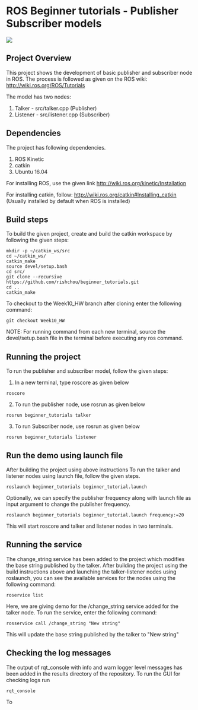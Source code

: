 # ROS Beginner tutorials - Publisher Subscriber models 

<a href='https://github.com/rishchou/beginner_tutorials/blob/master/LICENSE'><img src='https://img.shields.io/badge/License-MIT-brightgreen.svg'/></a>

## Project Overview

This project shows the development of basic publisher and subscriber node in ROS. The process is followed as given on the ROS wiki: http://wiki.ros.org/ROS/Tutorials

The model has two nodes:
1. Talker - src/talker.cpp (Publisher)
2. Listener - src/listener.cpp (Subscriber)


## Dependencies
The project has following dependencies.

1. ROS Kinetic
2. catkin
3. Ubuntu 16.04 

For installing ROS, use the given link http://wiki.ros.org/kinetic/Installation

For installing catkin, follow: http://wiki.ros.org/catkin#Installing_catkin (Usually installed by default when ROS is installed)

## Build steps
 To build the given project, create and build the catkin workspace by following the given steps:
```
mkdir -p ~/catkin_ws/src
cd ~/catkin_ws/
catkin_make
source devel/setup.bash
cd src/
git clone --recursive https://github.com/rishchou/beginner_tutorials.git
cd ..
catkin_make
```

To checkout to the Week10_HW branch after cloning enter the following command:
```
git checkout Week10_HW
```
NOTE: For running command from each new terminal, source the devel/setup.bash file in the terminal before executing any ros command.

## Running the project

To run the publisher and subscriber model, follow the given steps:

1. In a new terminal, type roscore as given below
```
roscore
```
2. To run the publisher node, use rosrun as given below
```
rosrun beginner_tutorials talker
```

3. To run Subscriber node, use rosrun as given below
```
rosrun beginner_tutorials listener
```

## Run the demo using launch file
After building the project using above instructions
To run the talker and listener nodes using launch file, follow the given steps.
```
roslaunch beginner_tutorials beginner_tutorial.launch
```

Optionally, we can specify the publisher frequency along with launch file as input argument to change the publisher frequency.
```
roslaunch beginner_tutorials beginner_tutorial.launch frequency:=20
```

This will start roscore and talker and listener nodes in two terminals. 
 
## Running the service

The change_string service has been added to the project which modifies the base string published by the talker.
After building the project using the build instructions above and launching the talker-listener nodes using roslaunch, you can see the available services for the nodes using the following command:
```
roservice list
```
Here, we are giving demo for the /change_string service added for the talker node. To run the service, enter the following command:
```
rosservice call /change_string "New string"
```
This will update the base string published by the talker to "New string"

## Checking the log messages
The output of rqt_console with info and warn logger level messages has been added in the results directory of the repository. To run the GUI for checking logs run
```
rqt_console
```
To 
